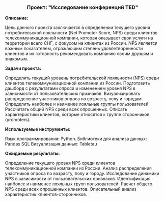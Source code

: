 
<h3 align="center">Проект: "Исследование конференций TED"</h3>

 **Описание:**
 
  Цель данного проекта заключается в определении текущего уровня потребительской лояльности (Net Promoter Score, NPS) среди клиентов телекоммуникационной компании, которая оказывает свои услуги на территории всего СНГ, с фокусом на клиентах из России. NPS является важным показателем, отражающим степень удовлетворенности клиентов и их готовность рекомендовать компанию своим друзьям и знакомым.

**Задачи проекта:**

  Определить текущий уровень потребительской лояльности (NPS) среди клиентов телекоммуникационной компании из России.
  Подготовить дашборд с результатами опроса и изменением уровня NPS в зависимости от пользовательских признаков.
  Визуализировать распределение участников опроса по возрасту, полу и городам.
  Определить наиболее и наименее лояльные группы пользователей.
  Рассчитать общий NPS среди всех опрошенных.
  Описать характеристики клиентов, которые относятся к группе сторонников (promoters).
  
**Используемые инструменты:**

  Язык программирования: Python.
  Библиотеки для анализа данных: Pandas
  SQL
  Визуализация данных: Tabletau
  
**Ожидаемые результаты:**

  Определение текущего уровня NPS среди клиентов телекоммуникационной компании из России.
  Анализ распределения участников опроса по возрасту, полу и городу.
  Исследование динамики NPS в зависимости от пользовательских признаков.
  Идентификация наиболее и наименее лояльных групп пользователей.
  Расчет общего NPS среди всех опрошенных клиентов.
  Описательный анализ характеристик клиентов-сторонников.
